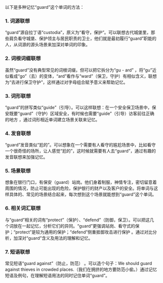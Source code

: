 以下是多种记忆“guard”这个单词的方法：
### 1. 词源联想
“guard”源自拉丁语“custodia”，原义为“看守，保护”。可以联想古代城堡里，那些肩负看守城堡、保护领主与居民职责的卫士，他们就是最初履行“guard”职能的人，从词源的源头场景来加深对单词的印象。
### 2. 词根词缀联想
虽然“guard”没有典型常见的词根词缀，但可以把它拆分为“gu - ard” ，将“gu”近似看成“go”（去）的变体，“ard”看作与“ward”（保卫，守护）有相似含义，联想为“去进行保卫守护”，这样通过对字母组合赋予意义来帮助记忆。
### 3. 词形联想
“guard”的拼写类似“guide”（引导）。可以这样联想：在一个安全保卫场景中，保安既要“guard”（守护）区域安全，有时候也需要“guide”（引导）访客前往正确的地方 ，通过词形相近单词建立场景关联来记忆。
### 4. 发音联想
“guard”发音类似“尬的”。可以想象在一个需要有人看守的尴尬场景中，比如看守一个很奇怪的场所，让人感觉“尬的”，这时候就需要有人去“guard”，通过有趣的发音联想来加强记忆。
### 5. 场景联想
想象在银行门口，有保安（guard）站岗。他们身着制服，神情专注，密切留意着周围的情况，防止可能出现的危险，保护银行的财产以及客户的安全。将单词与这样具体的、常见的场景结合起来，每次想到这个场景就能想到“guard”这个单词。
### 6. 相关词汇联想
与“guard”相关的词有“protect”（保护）、“defend”（防御，保卫）。可以把这几个词放在一起记忆，分析它们的异同。“guard”更强调站岗、看守式的保护；“protect”是较为通用的保护；“defend”侧重抵御攻击进行保护 。通过对比分析，加深对“guard”含义及用法的理解和记忆。
### 7. 短语联想
常见短语“guard against”（防止，防范） 。可以造个句子：We should guard against thieves in crowded places.（我们在拥挤的地方要防范小偷。）通过记忆短语及例句，在理解短语用法的同时记住单词“guard”。 